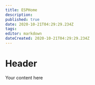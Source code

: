 ```yaml
---
title: ESPHome 
description: 
published: true
date: 2020-10-21T04:29:29.234Z
tags: 
editor: markdown
dateCreated: 2020-10-21T04:29:29.234Z
---
```


# Header
Your content here